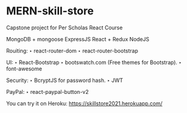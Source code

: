 # MERN-skill-store

Capstone project for Per Scholas React Course

MongoDB + mongoose
ExpressJS
React + Redux
NodeJS

Rouiting:
‣ react-router-dom
‣ react-router-bootstrap

UI:
‣ React-Bootstrap
‣ bootswatch.com (Free themes for Bootstrap).
‣ font-awesome

Security:
‣ BcryptJS for password hash.
‣ JWT

PayPal:
‣ react-paypal-button-v2

You can try it on Heroku:
https://skillstore2021.herokuapp.com/
